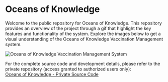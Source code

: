 # Oceans of Knowledge

Welcome to the public repository for Oceans of Knowledge. This repository provides an overview of the project through a gif that highlight the key features and functionality of the system. Explore the images below to get a visual understanding of the Oceans of Knowledge Vaccination Management system.

![Oceans of Knowledge Vaccination Management System](https://github.com/user-attachments/assets/d35d56cb-cc99-4de4-8bea-cd049d2fa14f)

For the complete source code and development details, please refer to the private repository (access granted to authorized users only):  
[Oceans of Knowledge - Private Source Code](https://github.com/jaynevernice/oceans-of-knowledge.git)
